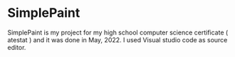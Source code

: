# SimplePaint
SimplePaint is my project for my high school computer science certificate ( atestat ) and it was done in May, 2022. I used Visual studio code as source editor. 

